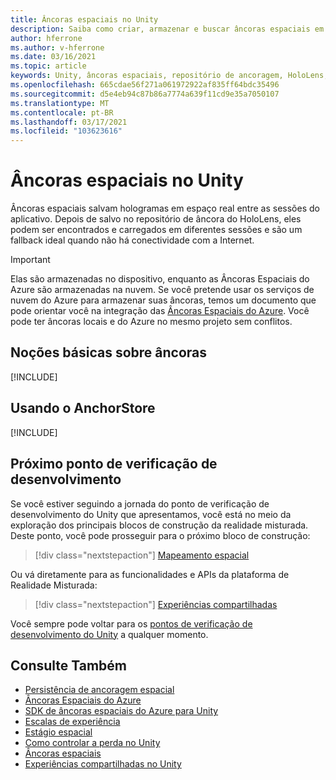 ```yaml
---
title: Âncoras espaciais no Unity
description: Saiba como criar, armazenar e buscar âncoras espaciais em aplicativos de realidade misturada no Unity.
author: hferrone
ms.author: v-hferrone
ms.date: 03/16/2021
ms.topic: article
keywords: Unity, âncoras espaciais, repositório de ancoragem, HoloLens, headset de realidade misturada, headset de realidade mista do Windows, headset da realidade virtual
ms.openlocfilehash: 665cdae56f271a061972922af835ff64bdc35496
ms.sourcegitcommit: d5e4eb94c87b86a7774a639f11cd9e35a7050107
ms.translationtype: MT
ms.contentlocale: pt-BR
ms.lasthandoff: 03/17/2021
ms.locfileid: "103623616"
---
```

# <a name="spatial-anchors-in-unity"></a>Âncoras espaciais no Unity

Âncoras espaciais salvam hologramas em espaço real entre as sessões do aplicativo. Depois de salvo no repositório de âncora do HoloLens, eles podem ser encontrados e carregados em diferentes sessões e são um fallback ideal quando não há conectividade com a Internet.

> [!IMPORTANT]
> Elas são armazenadas no dispositivo, enquanto as Âncoras Espaciais do Azure são armazenadas na nuvem. Se você pretende usar os serviços de nuvem do Azure para armazenar suas âncoras, temos um documento que pode orientar você na integração das [Âncoras Espaciais do Azure](../mixed-reality-cloud-services.md#azure-spatial-anchors). Você pode ter âncoras locais e do Azure no mesmo projeto sem conflitos.

## <a name="understanding-anchors"></a>Noções básicas sobre âncoras

[!INCLUDE[](includes/unity-understanding-anchors.md)]

## <a name="using-the-anchorstore"></a>Usando o AnchorStore

[!INCLUDE[](includes/unity-spatial-anchorstore.md)]

## <a name="next-development-checkpoint"></a>Próximo ponto de verificação de desenvolvimento

Se você estiver seguindo a jornada do ponto de verificação de desenvolvimento do Unity que apresentamos, você está no meio da exploração dos principais blocos de construção da realidade misturada. Deste ponto, você pode prosseguir para o próximo bloco de construção:

> [!div class="nextstepaction"]
> [Mapeamento espacial](spatial-mapping-in-unity.md)

Ou vá diretamente para as funcionalidades e APIs da plataforma de Realidade Misturada:

> [!div class="nextstepaction"]
> [Experiências compartilhadas](shared-experiences-in-unity.md)

Você sempre pode voltar para os [pontos de verificação de desenvolvimento do Unity](unity-development-overview.md#2-core-building-blocks) a qualquer momento.

## <a name="see-also"></a>Consulte Também
* [Persistência de ancoragem espacial](../../design/coordinate-systems.md#spatial-anchor-persistence)
* <a href="/azure/spatial-anchors" target="_blank">Âncoras Espaciais do Azure</a>
* <a href="/dotnet/api/Microsoft.Azure.SpatialAnchors" target="_blank">SDK de âncoras espaciais do Azure para Unity</a>
* [Escalas de experiência](../../design/coordinate-systems.md#mixed-reality-experience-scales)
* [Estágio espacial](../../design/coordinate-systems.md#stage-frame-of-reference)
* [Como controlar a perda no Unity](tracking-loss-in-unity.md)
* [Âncoras espaciais](../../design/spatial-anchors.md)
* [Experiências compartilhadas no Unity](shared-experiences-in-unity.md)